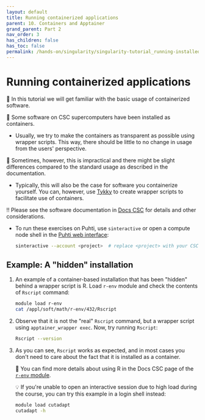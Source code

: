 ```yaml
---
layout: default
title: Running containerized applications
parent: 10. Containers and Apptainer
grand_parent: Part 2
nav_order: 3
has_children: false
has_toc: false
permalink: /hands-on/singularity/singularity-tutorial_running-installed.html
---
```


# Running containerized applications

💬 In this tutorial we will get familiar with the basic usage of containerized
software.

💭 Some software on CSC supercomputers have been installed as containers.

- Usually, we try to make the containers as transparent as possible using
  wrapper scripts. This way, there should be little to no change in usage from
  the users' perspective.

💭 Sometimes, however, this is impractical and there might be slight
differences compared to the standard usage as described in the documentation.

- Typically, this will also be the case for software you containerize yourself.
  You can, however, use [Tykky](https://docs.csc.fi/computing/containers/tykky/)
  to create wrapper scripts to facilitate use of containers.

‼️ Please see the software documentation in [Docs CSC](https://docs.csc.fi/apps/)
for details and other considerations.

- To run these exercises on Puhti, use `sinteractive` or open a compute node
  shell in the [Puhti web interface](https://www.puhti.csc.fi):

  ```bash
  sinteractive --account <project>  # replace <project> with your CSC project, e.g. project_2001234
  ```

## Example: A "hidden" installation

1. An example of a container-based installation that has been "hidden" behind a
   wrapper script is R. Load `r-env` module and check the contents of `Rscript`
   command:

   ```bash
   module load r-env
   cat /appl/soft/math/r-env/432/Rscript
   ```

2. Observe that it is not the "real" `Rscript` command, but a wrapper script
   using `apptainer_wrapper exec`. Now, try running `Rscript`:

   ```bash
   Rscript --version
   ```

3. As you can see, `Rscript` works as expected, and in most cases you don't
   need to care about the fact that it is installed as a container.

   💭 You can find more details about using R in the Docs CSC page of the
   [`r-env` module](https://docs.csc.fi/apps/r-env/).

   💡 If you're unable to open an interactive session due to high load during the
   course, you can try this example in a login shell instead:

   ```bash
   module load cutadapt
   cutadapt -h
   ```
